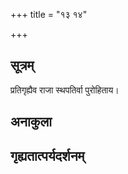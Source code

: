 +++
title = "१३ १४"

+++
## सूत्रम्
प्रतिगृह्यैव राजा स्थपतिर्वा पुरोहिताय।
## अनाकुला

## गृह्यतात्पर्यदर्शनम्

